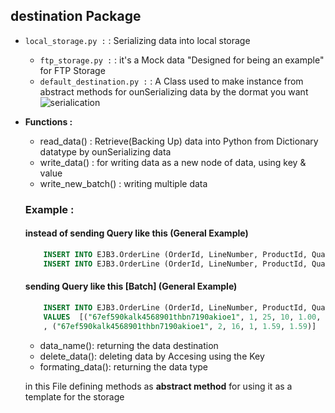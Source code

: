   ## destination Package
  - `local_storage.py :` : Serializing data into local storage
    - `ftp_storage.py :` : it's a Mock data "Designed for being an example" for FTP Storage
    - `default_destination.py :` : A Class used to make instance from abstract methods for ounSerializing data by the dormat you want
![serialication](https://i.ibb.co/2dZgVhT/1-Qaau-Fe77-Rsk7-Ye-ULrh-Utxw.gif)
- **Functions :**
    - read_data() : Retrieve(Backing Up) data into Python from Dictionary datatype by ounSerializing data
    - write_data() : for writing data as a new node of data, using key & value
    - write_new_batch() : writing multiple data 
    ### Example : 
    #### instead of sending Query like this (General Example)
    ```sql
        INSERT INTO EJB3.OrderLine (OrderId, LineNumber, ProductId, Quantity, Price, ExtendedPrice) VALUES("67ef590kalk4568901thbn7190akioe1", 1, 25, 10, 1.00, 10.00);
        INSERT INTO EJB3.OrderLine (OrderId, LineNumber, ProductId, Quantity, Price, ExtendedPrice) VALUES("67ef590kalk4568901thbn7190akioe1", 2, 16, 1, 1.59, 1.59);
    ```
    #### sending Query like this [Batch] (General Example)
    ```sql
        INSERT INTO EJB3.OrderLine (OrderId, LineNumber, ProductId, Quantity, Price, ExtendedPrice) 
        VALUES  [("67ef590kalk4568901thbn7190akioe1", 1, 25, 10, 1.00, 10.00)
        , ("67ef590kalk4568901thbn7190akioe1", 2, 16, 1, 1.59, 1.59)]
    ```
    - data_name(): returning the data destination 
    - delete_data(): deleting data by Accesing using the Key 
    - formating_data(): returning the data type 

    in this File defining methods as **abstract method** for using it as a template for the storage 

